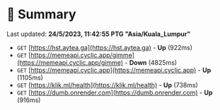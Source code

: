 # 📖 Summary
Last updated: **24/5/2023, 11:42:55 PTG "Asia/Kuala_Lumpur"**

- `GET` [https://hst.aytea.ga](https://hst.aytea.ga) - **Up** (922ms)
- `GET` [https://memeapi.cyclic.app/gimme](https://memeapi.cyclic.app/gimme) - **Down** (4825ms)
- `GET` [https://memeapi.cyclic.app](https://memeapi.cyclic.app) - **Up** (1105ms)
- `GET` [https://klik.ml/health](https://klik.ml/health) - **Up** (738ms)
- `GET` [https://dumb.onrender.com](https://dumb.onrender.com) - **Up** (916ms)
